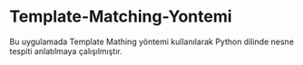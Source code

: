 # Template-Matching-Yontemi
Bu uygulamada Template Mathing yöntemi kullanılarak Python dilinde nesne tespiti anlatılmaya çalışılmıştır.
